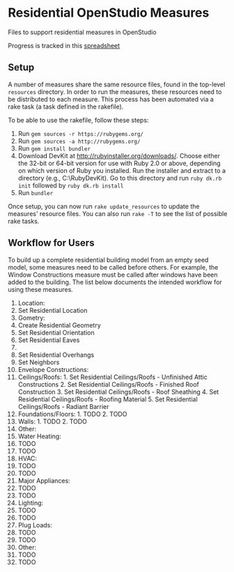 Residential OpenStudio Measures
===============

Files to support residential measures in OpenStudio

Progress is tracked in this [spreadsheet](https://docs.google.com/spreadsheets/d/1vIwgJtkB-sCFCV2Tnp1OqnjXgA9vTaxtWXw0gpq_Lc4/edit#gid=0)

## Setup

A number of measures share the same resource files, found in the top-level ```resources``` directory. In order to run the measures, these resources need to be distributed to each measure. This process has been automated via a rake task (a task defined in the rakefile).

To be able to use the rakefile, follow these steps:

1. Run ```gem sources -r https://rubygems.org/```
2. Run ```gem sources -a http://rubygems.org/```
3. Run ```gem install bundler```
4. Download DevKit at http://rubyinstaller.org/downloads/. Choose either the 32-bit or 64-bit version for use with Ruby 2.0 or above, depending on which version of Ruby you installed. Run the installer and extract to a directory (e.g., C:\RubyDevKit). Go to this directory and run ```ruby dk.rb init``` followed by ```ruby dk.rb install```
5. Run ```bundler```

Once setup, you can now run ```rake update_resources``` to update the measures' resource files. You can also run ```rake -T``` to see the list of possible rake tasks.

## Workflow for Users

To build up a complete residential building model from an empty seed model, some measures need to be called before others. For example, the Window Constructions measure must be called after windows have been added to the building. The list below documents the intended workflow for using these measures.

1. Location:
  1. Set Residential Location
2. Gometry:
  1. Create Residential Geometry
  2. Set Residential Orientation
  3. Set Residential Eaves
  4. <Windows measure>
  5. Set Residential Overhangs
  6. Set Neighbors
3. Envelope Constructions:
  1. Ceilings/Roofs:
    1. Set Residential Ceilings/Roofs - Unfinished Attic Constructions
    2. Set Residential Ceilings/Roofs - Finished Roof Construction
    3. Set Residential Ceilings/Roofs - Roof Sheathing
    4. Set Residential Ceilings/Roofs - Roofing Material
    5. Set Residential Ceilings/Roofs - Radiant Barrier
  2. Foundations/Floors:
    1. TODO
    2. TODO
  3. Walls:
    1. TODO
    2. TODO
  4. Other:
4. Water Heating:
  1. TODO
  2. TODO
5. HVAC:
  1. TODO
  2. TODO
6. Major Appliances:
  1. TODO
  2. TODO
7. Lighting:
  1. TODO
  2. TODO
8. Plug Loads:
  1. TODO
  2. TODO
9. Other:
  1. TODO
  2. TODO
